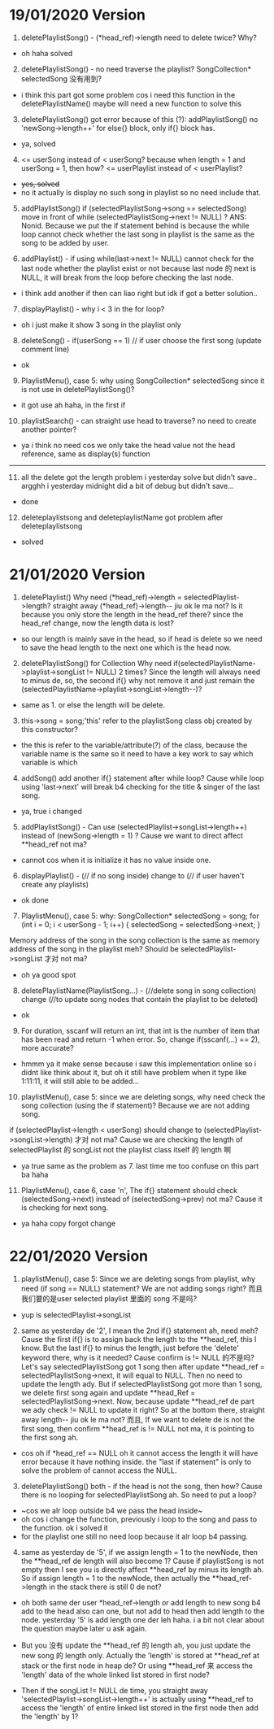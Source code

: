 # 19/01/2020 Version
1. deletePlaylistSong() - (*head_ref)->length need to delete twice? Why?

- oh haha solved

2. deletePlaylistSong() - no need traverse the playlist? SongCollection* selectedSong 没有用到?

- i think this part got some problem cos i need this function in the deletePlaylistName() maybe will need a new function to solve this

3. deletePlaylistSong() got error because of this (?):
   addPlaylistSong() no 'newSong->length++' for else{} block, only if{} block has.

- ya, solved
   
4. <= userSong instead of < userSong? because when length = 1 and userSong = 1, then how?
   <= userPlaylist instead of < userPlaylist?

- ~~yes, solved~~
- no it actually is display no such song in playlist so no need include that. 

5. addPlaylistSong() if (selectedPlaylistSong->song == selectedSong) move in front of while (selectedPlaylistSong->next != NULL) ? 
ANS: Nonid. Because we put the if statement behind is because the while loop cannot check whether the last song in playlist
     is the same as the song to be added by user.


6. addPlaylist() - if using while(last->next != NULL) cannot check for the last node whether the playlist exist or not because last node 的 next is NULL, 
   it will break from the loop before checking the last node.

- i think add another if then can liao right but idk if got a better solution..

7. displayPlaylist() - why i < 3 in the for loop?

- oh i just make it show 3 song in the playlist only

8. deleteSong() - if(userSong == 1) // if user choose the first song (update comment line)

- ok

9. PlaylistMenu(), case 5:
   why using SongCollection* selectedSong since it is not use in deletePlaylistSong()?

- it got use ah haha, in the first if

10. playlistSearch() - can straight use head to traverse? no need to create another pointer?

- ya i think no need cos we only take the head value not the head reference, same as display(s) function 

---

11. all the delete got the length problem i yesterday solve but didn't save..
argghh i yesterday midnight did a bit of debug but didn't save...

- done

12. deleteplaylistsong and deleteplaylistName got problem
after deleteplaylistsong 

- solved

# 21/01/2020 Version
1. deletePlaylist() 
Why need (*head_ref)->length = selectedPlaylist->length? straight away (*head_ref)->length-- jiu ok le ma not?
Is it because you only store the length in the head_ref there? since the head_ref change, now the length data is lost?

- so our length is mainly save in the head, so if head is delete so we need to save the head length to the next one which is the head now.

2. deletePlaylistSong() for Collection
Why need if(selectedPlaylistName->playlist->songList != NULL) 2 times? 
Since the length will always need to minus de, so, the second if{} why not remove it and just remain the (selectedPlaylistName->playlist->songList->length--)?

- same as 1. or else the length will be delete.

3. this->song = song;'this' refer to the playlistSong class obj created by this constructor?

- the this is refer to the variable/attribute(?) of the class, because the variable name is the same so it need to have a key work to say which variable is which

4. addSong()
add another if{} statement after while loop? Cause while loop using 'last->next' will break b4 checking for the title & singer of the last song. 

- ya, true i changed 

5. addPlaylistSong() - Can use (selectedPlaylist->songList->length++) instead of (newSong->length = 1) ? Cause we want to direct affect **head_ref not ma?

- cannot cos when it is initialize it has no value inside one.

6. displayPlaylist() - (// if no song inside) change to (// if user haven't create any playlists)

- ok done

7. PlaylistMenu(), case 5:
why: 
SongCollection* selectedSong = song;
                for (int i = 0; i < userSong - 1; i++)
                {
                    selectedSong = selectedSong->next;
                }

Memory address of the song in the song collection is the same as memory address of the song in the playlist meh? Should be selectedPlaylist->songList 才对 not ma?

- oh ya good spot

8. deletePlaylistName(PlaylistSong...) - (//delete song in song collection) change (//to update song nodes that contain the playlist to be deleted)

- ok

9. For duration, sscanf will return an int, that int is the number of item that has been read and return -1 when error. So, change if(sscanf(...) == 2), more accurate?

- hmmm ya it make sense because i saw this implementation online so i didnt like think about it, but oh it still have problem when it type like 1:11:11, it will still able to be added...

10. playlistMenu(), case 5:
since we are deleting songs, why need check the song collection (using the if statement)? Because we are not adding song.

if (selectedPlaylist->length < userSong) should change to (selectedPlaylist->songList->length) 才对 not ma?
Cause we are checking the length of selectedPlaylist 的 songList not the playlist class itself 的 length 啊

- ya true same as the problem as 7. last time me too confuse on this part ba haha

11. PlaylistMenu(), case 6, case 'n',
The if{} statement should check (selectedSong->next) instead of (selectedSong->prev) not ma? Cause it is checking for next song.  

- ya haha copy forgot change

# 22/01/2020 Version
1. playlistMenu(), case 5:
Since we are deleting songs from playlist, why need (if song == NULL) statement? We are not adding songs right? 而且我们要的是user selected playlist 里面的 song 不是吗?

- yup is selectedPlaylist->songList

2. same as yesterday de '2', I mean the 2nd if{} statement ah, need meh? Cause the first if{} is to assign back the length to the **head_ref, this I know. 
But the last if{} to minus the length, just before the 'delete' keyword there, why is it needed? Cause confirm is != NULL 的不是吗? Let's say selectedPlaylistSong got 1 song then after update **head_ref = selectedPlaylistSong->next, it will equal to NULL. Then no need to update the length ady. But if selectedPlaylistSong got more than 1 song, we delete first song again and update **head_Ref = selectedPlaylistSong->next. Now, because update **head_ref de part we ady check != NULL to update it right? So at the bottom there, straight away length-- jiu ok le ma not? 而且, If we want to delete de is not the first song, then confirm **head_ref is != NULL not ma, it is pointing to the first song ah.

- cos oh if *head_ref == NULL oh it cannot access the length it will have error because it have nothing inside. the "last if statement" is only to solve the problem of cannot access the NULL. 

3. deletePlaylistSong() both - if the head is not the song, then how? Cause there is no looping for selectedPlaylistSong ah. So need to put a loop?

- ~cos we alr loop outside b4 we pass the head inside~
- oh cos i change the function, previously i loop to the song and pass to the function. ok i solved it
- for the playlist one still no need loop because it alr loop b4 passing. 

4. same as yesterday de '5', if we assign length = 1 to the newNode, then the **head_ref de length will also become 1? Cause if playlistSong is not empty then I see you is directly affect **head_ref by minus its length ah. So if assign length = 1 to the newNode, then actually the **head_ref->length in the stack there is still 0 de not?

- oh both same der user *head_ref->length or add length to new song b4 add to the head also can one, but not add to head then add length to the node. yesterday '5' is add length one der leh haha. i a bit not clear about the question maybe later u ask again. 

- But you 没有 update the **head_ref 的 length ah, you just update the new song 的 length only. Actually the 'length' is stored at **head_ref at stack or the first node in heap de? Or using **head_ref 来 access the 'length' data of the whole linked list stored in first node?

- Then if the songList != NULL de time, you straight away 'selectedPlaylist->songList->length++' is actually using **head_ref to access the 'length' of entire linked list stored in the first node then add the 'length' by 1?
